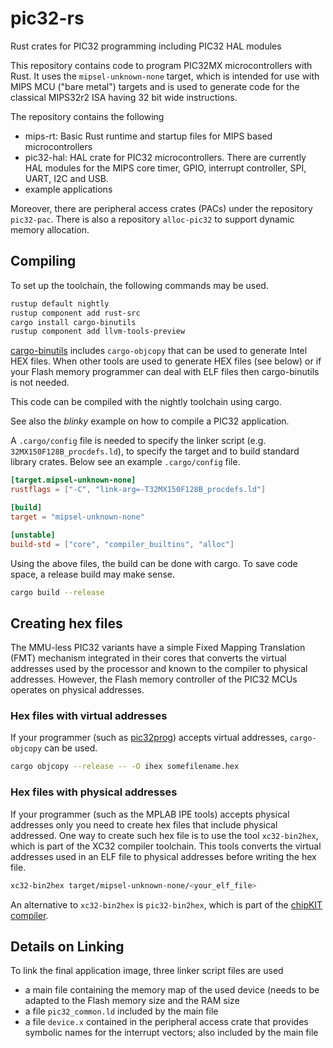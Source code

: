 # pic32-rs

Rust crates for PIC32 programming including PIC32 HAL modules

This repository contains code to program PIC32MX microcontrollers with Rust. It
uses the `mipsel-unknown-none` target, which is intended for use with MIPS MCU ("bare metal") targets and is used to generate code for the classical MIPS32r2 ISA having 32 bit wide instructions.

The repository contains the following

* mips-rt: Basic Rust runtime and startup files for MIPS based microcontrollers
* pic32-hal: HAL crate for PIC32 microcontrollers. There are currently HAL modules
for the MIPS core timer, GPIO, interrupt controller, SPI, UART, I2C and USB.
* example applications

Moreover, there are peripheral access crates (PACs) under the repository `pic32-pac`.
There is also a repository `alloc-pic32` to support dynamic memory allocation.

## Compiling

To set up the toolchain, the following commands may be used.

```sh
rustup default nightly
rustup component add rust-src
cargo install cargo-binutils
rustup component add llvm-tools-preview
```

[cargo-binutils](https://github.com/rust-embedded/cargo-binutils) includes
`cargo-objcopy` that can be used to generate Intel HEX
files. When other tools are used to generate HEX files (see below) or
if your Flash memory programmer can deal with ELF files then
cargo-binutils is not needed.

This code can be compiled with the nightly toolchain using cargo.

See also the _blinky_ example on how to compile a PIC32 application.

A `.cargo/config` file is needed to specify the linker script (e.g.
`32MX150F128B_procdefs.ld`), to specify the target and to build
standard library crates. Below see an example `.cargo/config` file.

```toml
[target.mipsel-unknown-none]
rustflags = ["-C", "link-arg=-T32MX150F128B_procdefs.ld"]

[build]
target = "mipsel-unknown-none"

[unstable]
build-std = ["core", "compiler_builtins", "alloc"]
```

Using the above files, the build can be done with cargo. To save code space, a
release build may make sense.

```sh
cargo build --release
```

## Creating hex files

The MMU-less PIC32 variants have a simple Fixed Mapping Translation (FMT)
mechanism integrated in their cores that converts the virtual addresses used
by the processor and known to the compiler to physical addresses. However, the
Flash memory controller of the PIC32 MCUs operates on physical addresses.

### Hex files with virtual addresses

If your programmer (such as [pic32prog](https://github.com/sergev/pic32prog))
accepts virtual addresses, ```cargo-objcopy``` can be used.

```sh
cargo objcopy --release -- -O ihex somefilename.hex
```

### Hex files with physical addresses

If your programmer (such as the MPLAB IPE tools) accepts physical addresses only
you need to create hex files that include physical addressed. One way to create
such hex file is to use the tool ```xc32-bin2hex```, which is part of the
XC32 compiler toolchain. This tools converts the virtual addresses used in an ELF
file to physical addresses before writing the hex file.

```sh
xc32-bin2hex target/mipsel-unknown-none/<your_elf_file>
```

An alternative to ```xc32-bin2hex``` is ```pic32-bin2hex```, which is part of the
[chipKIT compiler](https://github.com/chipKIT32/chipKIT-compiler-builds/releases).

## Details on Linking

To link the final application image, three linker script files are used

* a main file containing the memory map of the used device (needs to be adapted
to the Flash memory size and the RAM size
* a file `pic32_common.ld` included by the main file
* a file `device.x` contained in the peripheral access crate that provides
symbolic names for the interrupt vectors; also included by the main file
